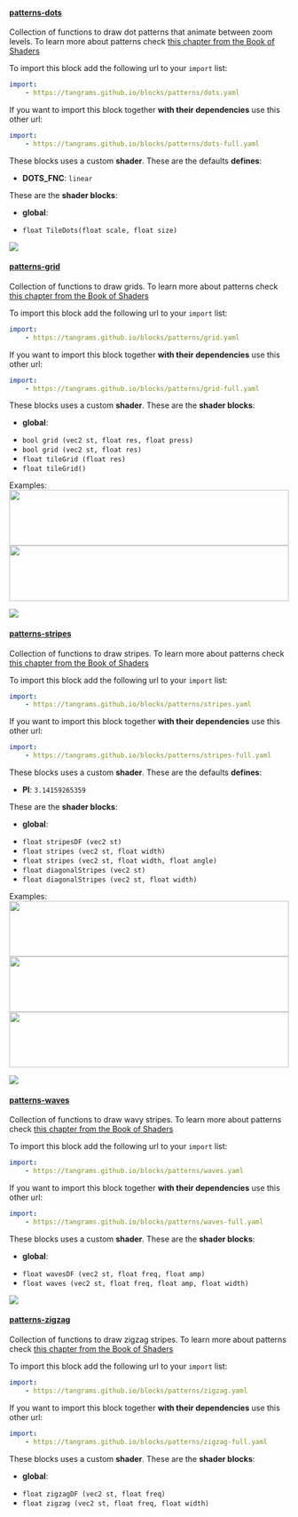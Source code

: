 

#### [patterns-dots](http://tangrams.github.io/blocks/#patterns-dots) <a href="https://github.com/tangrams/blocks/blob/gh-pages/patterns/dots.yaml" target="_blank"><i class="fa fa-github" aria-hidden="true"></i></a>

Collection of functions to draw dot patterns that animate between zoom levels. To learn more about patterns check [this chapter from the Book of Shaders](https://thebookofshaders.com/09/)    



To import this block add the following url to your `import` list:

```yaml
import:
    - https://tangrams.github.io/blocks/patterns/dots.yaml
```




If you want to import this block together **with their dependencies** use this other url:

```yaml
import:
    - https://tangrams.github.io/blocks/patterns/dots-full.yaml
```


These blocks uses a custom **shader**. These are the defaults **defines**:
 - **DOTS_FNC**: ```linear```

These are the **shader blocks**:

- **global**:
 + `float TileDots(float scale, float size) `

![](https://mapzen.com/common/styleguide/images/divider/compass-red.png)


#### [patterns-grid](http://tangrams.github.io/blocks/#patterns-grid) <a href="https://github.com/tangrams/blocks/blob/gh-pages/patterns/grid.yaml" target="_blank"><i class="fa fa-github" aria-hidden="true"></i></a>

Collection of functions to draw grids. To learn more about patterns check [this chapter from the Book of Shaders](https://thebookofshaders.com/09/)    



To import this block add the following url to your `import` list:

```yaml
import:
    - https://tangrams.github.io/blocks/patterns/grid.yaml
```




If you want to import this block together **with their dependencies** use this other url:

```yaml
import:
    - https://tangrams.github.io/blocks/patterns/grid-full.yaml
```


These blocks uses a custom **shader**. These are the **shader blocks**:

- **global**:
 + `bool grid (vec2 st, float res, float press) `
 + `bool grid (vec2 st, float res) `
 + `float tileGrid (float res) `
 + `float tileGrid() `

Examples:
<a href="https://mapzen.com/tangram/play/?scene=https://tangrams.github.io/tangram-sandbox/styles/blueprint.yaml&lines=75-76" target="_blank">
<img src="https://tangrams.github.io/tangram-sandbox/styles/blueprint.png" style="width: 100%; height: 100px; object-fit: cover;">
</a>
<a href="https://mapzen.com/tangram/play/?scene=https://tangrams.github.io/tangram-sandbox/styles/grain.yaml&lines=15" target="_blank">
<img src="https://tangrams.github.io/tangram-sandbox/styles/grain.png" style="width: 100%; height: 100px; object-fit: cover;">
</a>

![](https://mapzen.com/common/styleguide/images/divider/compass-red.png)


#### [patterns-stripes](http://tangrams.github.io/blocks/#patterns-stripes) <a href="https://github.com/tangrams/blocks/blob/gh-pages/patterns/stripes.yaml" target="_blank"><i class="fa fa-github" aria-hidden="true"></i></a>

Collection of functions to draw stripes. To learn more about patterns check [this chapter from the Book of Shaders](https://thebookofshaders.com/09/)    



To import this block add the following url to your `import` list:

```yaml
import:
    - https://tangrams.github.io/blocks/patterns/stripes.yaml
```




If you want to import this block together **with their dependencies** use this other url:

```yaml
import:
    - https://tangrams.github.io/blocks/patterns/stripes-full.yaml
```


These blocks uses a custom **shader**. These are the defaults **defines**:
 - **PI**: ```3.14159265359```

These are the **shader blocks**:

- **global**:
 + `float stripesDF (vec2 st) `
 + `float stripes (vec2 st, float width) `
 + `float stripes (vec2 st, float width, float angle) `
 + `float diagonalStripes (vec2 st) `
 + `float diagonalStripes (vec2 st, float width) `

Examples:
<a href="https://mapzen.com/tangram/play/?scene=https://tangrams.github.io/tangram-sandbox/styles/press.yaml&lines=150" target="_blank">
<img src="https://tangrams.github.io/tangram-sandbox/styles/press.png" style="width: 100%; height: 100px; object-fit: cover;">
</a>
<a href="https://mapzen.com/tangram/play/?scene=https://tangrams.github.io/tangram-sandbox/styles/radar.yaml" target="_blank">
<img src="https://tangrams.github.io/tangram-sandbox/styles/radar.png" style="width: 100%; height: 100px; object-fit: cover;">
</a>
<a href="https://mapzen.com/tangram/play/?scene=https://tangrams.github.io/tangram-sandbox/styles/grain-area.yaml&lines=26" target="_blank">
<img src="https://tangrams.github.io/tangram-sandbox/styles/grain-area.png" style="width: 100%; height: 100px; object-fit: cover;">
</a>

![](https://mapzen.com/common/styleguide/images/divider/compass-red.png)


#### [patterns-waves](http://tangrams.github.io/blocks/#patterns-waves) <a href="https://github.com/tangrams/blocks/blob/gh-pages/patterns/waves.yaml" target="_blank"><i class="fa fa-github" aria-hidden="true"></i></a>

Collection of functions to draw wavy stripes. To learn more about patterns check [this chapter from the Book of Shaders](https://thebookofshaders.com/09/) 



To import this block add the following url to your `import` list:

```yaml
import:
    - https://tangrams.github.io/blocks/patterns/waves.yaml
```




If you want to import this block together **with their dependencies** use this other url:

```yaml
import:
    - https://tangrams.github.io/blocks/patterns/waves-full.yaml
```


These blocks uses a custom **shader**. These are the **shader blocks**:

- **global**:
 + `float wavesDF (vec2 st, float freq, float amp) `
 + `float waves (vec2 st, float freq, float amp, float width) `

![](https://mapzen.com/common/styleguide/images/divider/compass-red.png)


#### [patterns-zigzag](http://tangrams.github.io/blocks/#patterns-zigzag) <a href="https://github.com/tangrams/blocks/blob/gh-pages/patterns/zigzag.yaml" target="_blank"><i class="fa fa-github" aria-hidden="true"></i></a>

Collection of functions to draw zigzag stripes. To learn more about patterns check [this chapter from the Book of Shaders](https://thebookofshaders.com/09/) 



To import this block add the following url to your `import` list:

```yaml
import:
    - https://tangrams.github.io/blocks/patterns/zigzag.yaml
```




If you want to import this block together **with their dependencies** use this other url:

```yaml
import:
    - https://tangrams.github.io/blocks/patterns/zigzag-full.yaml
```


These blocks uses a custom **shader**. These are the **shader blocks**:

- **global**:
 + `float zigzagDF (vec2 st, float freq) `
 + `float zigzag (vec2 st, float freq, float width) `
